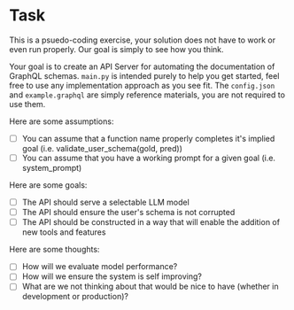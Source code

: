 # Task

This is a psuedo-coding exercise, your solution does not have to work or even run properly. Our goal is simply to see how you think. 

Your goal is to create an API Server for automating the documentation of GraphQL schemas. `main.py` is intended purely to help you get started, feel free to use any implementation approach as you see fit. The `config.json` and `example.graphql` are simply reference materials, you are not required to use them. 

Here are some assumptions: 

- [ ] You can assume that a function name properly completes it's implied goal (i.e. validate_user_schema(gold, pred))
- [ ] You can assume that you have a working prompt for a given goal (i.e. system_prompt)

Here are some goals: 

- [ ] The API should serve a selectable LLM model
- [ ] The API should ensure the user's schema is not corrupted
- [ ] The API should be constructed in a way that will enable the addition of new tools and features

Here are some thoughts: 

- [ ] How will we evaluate model performance? 
- [ ] How will we ensure the system is self improving? 
- [ ] What are we not thinking about that would be nice to have (whether in development or production)? 